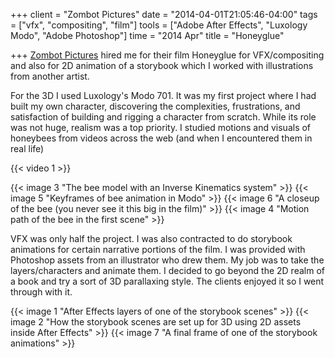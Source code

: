 +++
client = "Zombot Pictures"
date = "2014-04-01T21:05:46-04:00"
tags = ["vfx", "compositing", "film"]
tools = ["Adobe After Effects", "Luxology Modo", "Adobe Photoshop"]
time = "2014 Apr"
title = "Honeyglue"

+++
[Zombot Pictures](http://zombotpictures.com) hired me for their film Honeyglue for VFX/compositing and also for 2D animation of a storybook which I worked with illustrations from another artist.

For the 3D I used Luxology's Modo 701. It was my first project where I had built my own character, discovering the complexities, frustrations, and satisfaction of building and rigging a character from scratch. While its role was not huge, realism was a top priority. I studied motions and visuals of honeybees from videos across the web (and when I encountered them in real life)

{{< video 1 >}}

{{< image 3 "The bee model with an Inverse Kinematics system" >}}
{{< image 5 "Keyframes of bee animation in Modo" >}}
{{< image 6 "A closeup of the bee (you never see it this big in the film)" >}}
{{< image 4 "Motion path of the bee in the first scene" >}}

VFX was only half the project. I was also contracted to do storybook animations for certain narrative portions of the film. I was provided with Photoshop assets from an illustrator who drew them. My job was to take the layers/characters and animate them. I decided to go beyond the 2D realm of a book and try a sort of 3D parallaxing style. The clients enjoyed it so I went through with it.

{{< image 1 "After Effects layers of one of the storybook scenes" >}}
{{< image 2 "How the storybook scenes are set up for 3D using 2D assets inside After Effects" >}}
{{< image 7 "A final frame of one of the storybook animations" >}}
